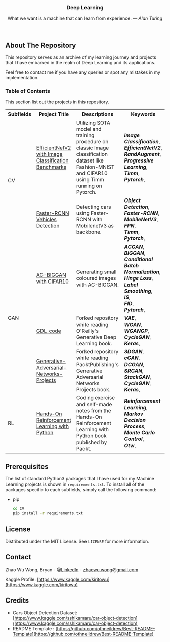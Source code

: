 <!-- PROJECT LOGO -->
<br />
<p align="center">
  <h3 align="center">Deep Learning</h3>

  <p align="center">
    What we want is a machine that can learn from experience. <cite>— Alan Turing</cite>
    <br />
    <br />
    <br />
  </p>
</p>

<!-- ABOUT THE PROJECT -->
## About The Repository

This repository serves as an archive of  my learning journey and projects that I have embarked in the realm of Deep Learning and its applications.

Feel free to contact me if you have any queries or spot any mistakes in my implementation.

### Table of Contents

This section list out the projects in this repository.
<table>
    <tr>
        <th>Subfields</th>
        <th>Project Title</th>
        <th>Descriptions</th>
        <th>Keywords</th>
    </tr>
    <tr>
        <td rowspan=2>CV</td>
        <td><a href="https://github.com/kiritowu/Deep-Learning/tree/main/CV/EfficientNetV2_with_Image_Classification_Benchmarks">EfficientNetV2 with Image Classification Benchmarks</a></td>
        <td>Utilizing SOTA model and training procedure on classic Image classification dataset like Fashion-MNIST and CIFAR10 using Timm running on Pytorch.</td>
        <td>
            <em><b>Image Classification</b></em>,<br>
            <em><b>EfficientNetV2</b></em>,<br>
            <em><b>RandAugment</b></em>,<br>
            <em><b>Progressive Learning</b></em>,<br>
            <em><b>Timm</b></em>,<br>
            <em><b>Pytorch</b></em>,<br>
        </td>
    </tr>
    <tr>
        <td><a href="https://github.com/kiritowu/Deep-Learning/tree/main/CV/FasterRCNN_VehiclesDetection">Faster-RCNN Vehicles Detection</a></td>
        <td>Detecting cars using Faster-RCNN with MobilenetV3 as backbone.</td>
        <td>
            <em><b>Object Detection</b></em>,<br>
            <em><b>Faster-RCNN</b></em>,<br>
            <em><b>MobileNetV3</b></em>,<br>
            <em><b>FPN</b></em>,<br>
            <em><b>Timm</b></em>,<br>
            <em><b>Pytorch</b></em>,<br>
        </td>
    </tr>
    <tr>
        <td rowspan=3>GAN</td>
        <td><a href="https://github.com/kiritowu/Deep-Learning/tree/main/GAN/AC-BIGGAN-with-CIFAR10">AC-BIGGAN with CIFAR10</a></td>
        <td>Generating small coloured images with AC-BIGGAN.</td>
        <td>
            <em><b>ACGAN</b></em>,<br>
            <em><b>BIGGAN</b></em>,<br>
            <em><b>Conditional Batch Normalization</b></em>,<br>
            <em><b>Hinge Loss</b></em>,<br>
            <em><b>Label Smoothing</b></em>,<br>
            <em><b>IS</b></em>,<br>
            <em><b>FID</b></em>,<br>
            <em><b>Pytorch</b></em>,<br>
        </td>
    </tr>
    <tr>
        <td><a href="https://github.com/kiritowu/GDL_code">GDL_code</a></td>
        <td>Forked repository while reading O'Reilly's Generative Deep Learning book.</td>
        <td>
            <em><b>VAE</b></em>,<br>
            <em><b>WGAN</b></em>,<br>
            <em><b>WGANGP</b></em>,<br>
            <em><b>CycleGAN</b></em>,<br>
            <em><b>Keras</b></em>,<br>
        </td>
    </tr>
    <tr>
        <td><a href="https://github.com/kiritowu/Generative-Adversarial-Networks-Projects">Generative-Adversarial-Networks-Projects</a></td>
        <td>Forked repository while reading PacktPublishing's Generative Adversarial Networks Projects book.</td>
        <td>
            <em><b>3DGAN</b></em>,<br>
            <em><b>cGAN</b></em>,<br>
            <em><b>DCGAN</b></em>,<br>
            <em><b>SRGAN</b></em>,<br>
            <em><b>StackGAN</b></em>,<br>
            <em><b>CycleGAN</b></em>,<br>
            <em><b>Keras</b></em>,<br>
        </td>
    </tr>
    <tr>
        <td rowspan=1>RL</td>
        <td><a href="https://github.com/kiritowu/Hands-On-Reinforcement-Learning-with-Python">Hands-On Reinforcement Learning with Python</a></td>
        <td>Coding exercise and self-made notes from the Hands-On Reinforcement Learning with Python book published by Packt.</td>
        <td>
            <em><b>Reinforcement Learning</b></em>,<br>
            <em><b>Markov Decision Process</b></em>,<br>
            <em><b>Monte Carlo Control</b></em>,<br>
            <em><b>Otw</b></em>,<br>
        </td>
    </tr>
</table>


## Prerequisites

The list of standard Python3 packages that I have used for my Machine Learning projects is shown in `requirements.txt`.
To install all of the packages specific to each subfields, simply call the following command:
* pip
  ```sh
  cd CV
  pip install -r requirements.txt
  ```

<!-- LICENSE -->
## License

Distributed under the MIT License. See `LICENSE` for more information.

<!-- CONTACT -->
## Contact

Zhao Wu Wong, Bryan - [@LinkedIn](https://www.linkedin.com/in/zhao-wu-wong-27b434201/) - zhaowu.wong@gmail.com

Kaggle Profile: [https://www.kaggle.com/kiritowu](https://www.kaggle.com/kiritowu)

<!-- Credits -->
## Credits

- Cars Object Detection Dataset: [https://www.kaggle.com/sshikamaru/car-object-detection](https://www.kaggle.com/sshikamaru/car-object-detection)
- README Template : [https://github.com/othneildrew/Best-README-Template](https://github.com/othneildrew/Best-README-Template)
